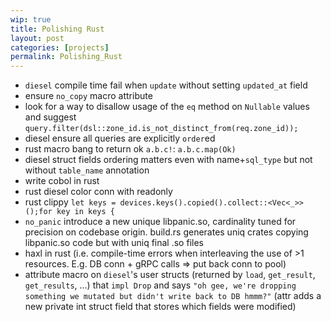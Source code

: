 ```yaml
---
wip: true
title: Polishing Rust
layout: post
categories: [projects]
permalink: Polishing_Rust
---
```


* `diesel` compile time fail when `update` without setting `updated_at` field
* ensure `no_copy` macro attribute
* look for a way to disallow usage of the `eq` method on `Nullable` values and suggest `query.filter(dsl::zone_id.is_not_distinct_from(req.zone_id));`
* diesel ensure all queries are explicitly `order`ed
* rust macro bang to return ok `a.b.c!`: `a.b.c.map(Ok)`
* diesel struct fields ordering matters even with name+`sql_type` but not without `table_name` annotation
* write cobol in rust
* rust diesel color conn with readonly
* rust clippy `let keys = devices.keys().copied().collect::<Vec<_>>();for key in keys {`
* `no_panic` introduce a new unique libpanic.so, cardinality tuned for precision on codebase origin. build.rs generates uniq crates copying libpanic.so code but with uniq final .so files
* haxl in rust (i.e. compile-time errors when interleaving the use of >1 resources. E.g. DB conn + gRPC calls => put back conn to pool)
* attribute macro on `diesel`'s user structs (returned by `load`, `get_result`, `get_results`, ...) that `impl Drop` and says `"oh gee, we're dropping something we mutated but didn't write back to DB hmmm?"`  (attr adds a new private int struct field that stores which fields were modified)
